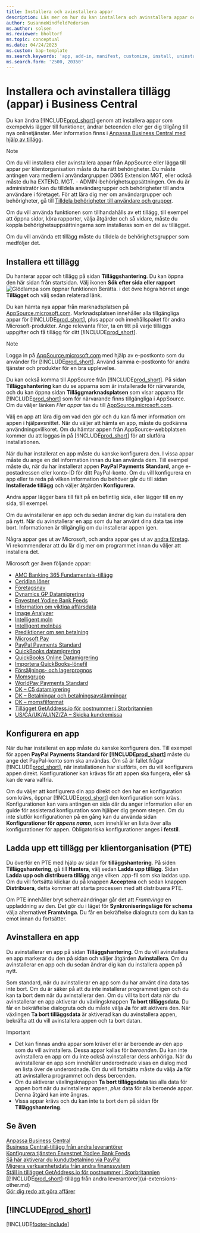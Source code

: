 ```yaml
---
title: Installera och avinstallera appar
description: Läs mer om hur du kan installera och avinstallera appar och tillägg i Business Central.
author: SusanneWindfeldPedersen
ms.author: solsen
ms.reviewer: bholtorf
ms.topic: conceptual
ms.date: 04/24/2023
ms.custom: bap-template
ms.search.keywords: 'app, add-in, manifest, customize, install, uninstall'
ms.search.form: '2500, 20350'
---
```


# Installera och avinstallera tillägg (appar) i Business Central

Du kan ändra [!INCLUDE[prod_short](includes/prod_short.md)] genom att installera appar som exempelvis lägger till funktioner, ändrar beteenden eller ger dig tillgång till nya onlinetjänster. Mer information finns i [Anpassa Business Central med hjälp av tillägg](ui-extensions.md).

> [!NOTE]
> Om du vill installera eller avinstallera appar från AppSource eller lägga till appar per klientorganisation måste du ha rätt behörigheter. Du måste antingen vara medlem i användargruppen D365 Extension MGT, eller också måste du ha EXTEND. MGT. - ADMIN-behörighetsuppsättningen. Om du är administratör kan du tilldela användargrupper och behörigheter till andra användare i företaget. För att lära dig mer om användargrupper och behörigheter, gå till [Tilldela behörigheter till användare och grupper](ui-define-granular-permissions.md).
>
> Om du vill använda funktionen som tillhandahålls av ett tillägg, till exempel att öppna sidor, köra rapporter, välja åtgärder och så vidare, måste du koppla behörighetsuppsättningarna som installeras som en del av tillägget.

Om du vill använda ett tillägg måste du tilldela de behörighetsgrupper som medföljer det.

## <a name="install"></a>Installera ett tillägg

Du hanterar appar och tillägg på sidan **Tilläggshantering**. Du kan öppna den här sidan från startsidan. Välj ikonen **Sök efter sida eller rapport** ![Glödlampa som öppnar funktionen Berätta.](media/ui-search/search_small.png "Berätta för mig vad du vill göra") i det övre högra hörnet ange **Tillägget** och välj sedan relaterad länk.  

Du kan hämta nya appar från marknadsplatsen på [AppSource.microsoft.com](https://go.microsoft.com/fwlink/?linkid=2081646). Marknadsplatsen innehåller alla tillgängliga appar för [!INCLUDE[prod_short](includes/prod_short.md)], plus appar och innehållspaket för andra Microsoft-produkter. Ange relevanta filter, ta en titt på varje tilläggs uppgifter och få tillägg för ditt [!INCLUDE[prod_short](includes/prod_short.md)].  

> [!NOTE]  
> Logga in på [AppSource.microsoft.com](https://appsource.microsoft.com/) med hjälp av e-postkonto som du använder för [!INCLUDE[prod_short](includes/prod_short.md)]. Använd samma e-postkonto för andra tjänster och produkter för en bra upplevelse.  

Du kan också komma till AppSource från [!INCLUDE[prod_short](includes/prod_short.md)]. På sidan **Tilläggshantering** kan du se apparna som är installerade för närvarande, och du kan öppna sidan **Tilläggmarknadsplatsen** som visar apparna för [!INCLUDE[prod_short](includes/prod_short.md)] som för närvarande finns tillgängliga i AppSource. Om du väljer länken *Fler appar* tas du till [AppSource.microsoft.com](https://go.microsoft.com/fwlink/?linkid=2081646).  

Välj en app att lära dig om vad den gör och du kan få mer information om appen i hjälpavsnittet. När du väljer att hämta en app, måste du godkänna användningsvillkoret. Om du hämtar appen från AppSource-webbplatsen kommer du att loggas in på [!INCLUDE[prod_short](includes/prod_short.md)] för att slutföra installationen.  

När du har installerat en app måste du kanske konfigurera den. I vissa appar måste du ange en del information innan du kan använda dem. Till exempel måste du, när du har installerat appen **PayPal Payments Standard**, ange e-postadressen eller konto-ID för ditt PayPal-konto. Om du vill konfigurera en app eller ta reda på vilken information du behöver går du till sidan **Installerade tillägg** och väljer åtgärden **Konfigurera**.  

Andra appar lägger bara till fält på en befintlig sida, eller lägger till en ny sida, till exempel.

Om du avinstallerar en app och du sedan ändrar dig kan du installera den på nytt. När du avinstallerar en app som du har använt dina data tas inte bort. Informationen är tillgänglig om du installerar appen igen.

Några appar ges ut av Microsoft, och andra appar ges ut av [andra företag](ui-extensions-other.md). Vi rekommenderar att du lär dig mer om programmet innan du väljer att installera det.

Microsoft ger även följande appar:

* [AMC Banking 365 Fundamentals-tillägg](ui-extensions-amc-banking.md)
* [Ceridian löner](ui-extensions-ceridian-payroll.md)
* [Företagsnav](ui-extensions-company-hub.md)  
* [Dynamics GP Datamigrering](ui-extensions-dynamicsgp-data-migration.md)
* [Envestnet Yodlee Bank Feeds](ui-extensions-yodlee-bank-feeds.md)
* [Information om viktiga affärsdata](ui-extensions-essential-business-insights.md)
* [Image Analyzer](ui-extensions-image-analyzer.md)
* [Intelligent moln](ui-extensions-data-replication.md)
* [Intelligent molnbas](ui-extensions-intelligent-cloud.md)  
* [Prediktioner om sen betalning](ui-extensions-late-payment-prediction.md)
* [Microsoft Pay](ui-extensions-microsoft-pay-payments.md)
* [PayPal Payments Standard](ui-extensions-paypal-payments-standard.md)
* [QuickBooks datamigrering](ui-extensions-quickbooks-data-migration.md)
* [QuickBooks Online Datamigrering](ui-extensions-quickbooks-online-data-migration.md)
* [Importera QuickBooks-lönefil](ui-extensions-quickbooks-payroll.md)
* [Försäljnings- och lagerprognos](ui-extensions-sales-forecast.md)
* [Momsgrupp](ui-extensions-vat-group.md)
* [WorldPay Payments Standard](ui-extensions-worldpay-payments-standard.md)
* [DK – C5 datamigrering](ui-extensions-c5-data-migration.md)
* [DK – Betalningar och betalningsavstämningar](ui-extensions-payments-reconciliation-formats-dk.md)
* [DK – momsfilformat](ui-extensions-tax-file-formats-dk.md)
* [Tillägget GetAddress.io för postnummer i Storbritannien ](LocalFunctionality/UnitedKingdom/ui-extensions-getaddressio.md)  
* [US/CA/UK/AU/NZ/ZA – Skicka kundremissa](ui-extensions-send-remittance-advice.md)

## Konfigurera en app

När du har installerat en app måste du kanske konfigurera den. Till exempel för appen **PayPal Payments Standard för [!INCLUDE[prod_short](includes/prod_short.md)]** måste du ange det PayPal-konto som ska användas. Om så är fallet frågar [!INCLUDE[prod_short](includes/prod_short.md)], när installationen har slutförts, om du vill konfigurera appen direkt. Konfigurationer kan krävas för att appen ska fungera, eller så kan de vara valfria.

Om du väljer att konfigurera din app direkt och den har en konfiguration som krävs, öppnar [!INCLUDE[prod_short](includes/prod_short.md)] den konfiguration som krävs. Konfigurationen kan vara antingen en sida där du anger information eller en guide för assisterad konfiguration som hjälper dig genom stegen. Om du inte slutför konfigurationen på en gång kan du använda sidan **Konfigurationer för _appens namn_**, som innehåller en lista över alla konfigurationer för appen. Obligatoriska konfigurationer anges i **fetstil**.

## Ladda upp ett tillägg per klientorganisation (PTE)

Du överför en PTE med hjälp av sidan för **tilläggshantering**. På siden **Tilläggshantering**, gå till **Hantera**, välj sedan **Ladda upp tillägg**. Sidan **Ladda upp och distribuera tillägg** ange vilken .app-fil som ska laddas upp. Om du vill fortsätta klickar du på knappen **Acceptera** och sedan knappen **Distribuera**, detta kommer att starta processen med att distribuera PTE.

Om PTE innehåller bryt schemaändringar går det att *Framtvinga* en uppladdning av den. Det gör du i läget för **Synkroniseringsläge för schema** välja alternativet **Framtvinga**. Du får en bekräftelse dialogruta som du kan ta emot innan du fortsätter.  

## Avinstallera en app

Du avinstallerar en app på sidan **Tilläggshantering**. Om du vill avinstallera en app markerar du den på sidan och väljer åtgärden **Avinstallera**. Om du avinstallerar en app och du sedan ändrar dig kan du installera appen på nytt.

Som standard, när du avinstallerar en app som du har använt dina data tas inte bort. Om du är säker på att du inte installerar programmet igen och du kan ta bort dem när du avinstallerar den. Om du vill ta bort data när du avinstallerar en app aktiverar du växlingsknappen **Ta bort tilläggsdata**. Du får en bekräftelse dialogruta och du måste välja **Ja** för att aktivera den. När växlingen **Ta bort tilläggsdata** är aktiverad kan du avinstallera appen, bekräfta att du vill avinstallera appen och ta bort datan.

> [!IMPORTANT]  
> * Det kan finnas andra appar som kräver eller är beroende av den app som du vill avinstallera. Dessa appar kallas för *beroenden*. Du kan inte avinstallera en app om du inte också avinstallerar dess anhöriga. När du avinstallerar en app som innehåller underordnade visas en dialog med en lista över de underordnade. Om du vill fortsätta måste du välja **Ja** för att avinstallera programmet och dess beroenden.
> * Om du aktiverar växlingsknappen **Ta bort tilläggsdata** tas alla data för appen bort när du avinstallerar appen, *plus* data för alla beroende appar. Denna åtgärd kan inte ångras.
> * Vissa appar krävs och du kan inte ta bort dem på sidan för **Tilläggshantering**.  

## Se även

[Anpassa Business Central](ui-customizing-overview.md)  
[Business Central-tillägg från andra leverantörer](ui-extensions-other.md)  
[Konfigurera tjänsten Envestnet Yodlee Bank Feeds](bank-how-setup-bank-statement-service.md)  
[Så här aktiverar du kundutbetalning via PayPal](sales-how-enable-payment-service-extensions.md)  
[Migrera verksamhetsdata från andra finanssystem](across-import-data-configuration-packages.md)  
[Ställ in tillägget GetAddress.io för postnummer i Storbritannien](LocalFunctionality/UnitedKingdom/uk-setup-postal-code-service.md)  
[[!INCLUDE[prod_short](includes/prod_short.md)]-tillägg från andra leverantörer](ui-extensions-other.md)  
[Gör dig redo att göra affärer](ui-get-ready-business.md)  

## [!INCLUDE[prod_short](includes/free_trial_md.md)]  


[!INCLUDE[footer-include](includes/footer-banner.md)]